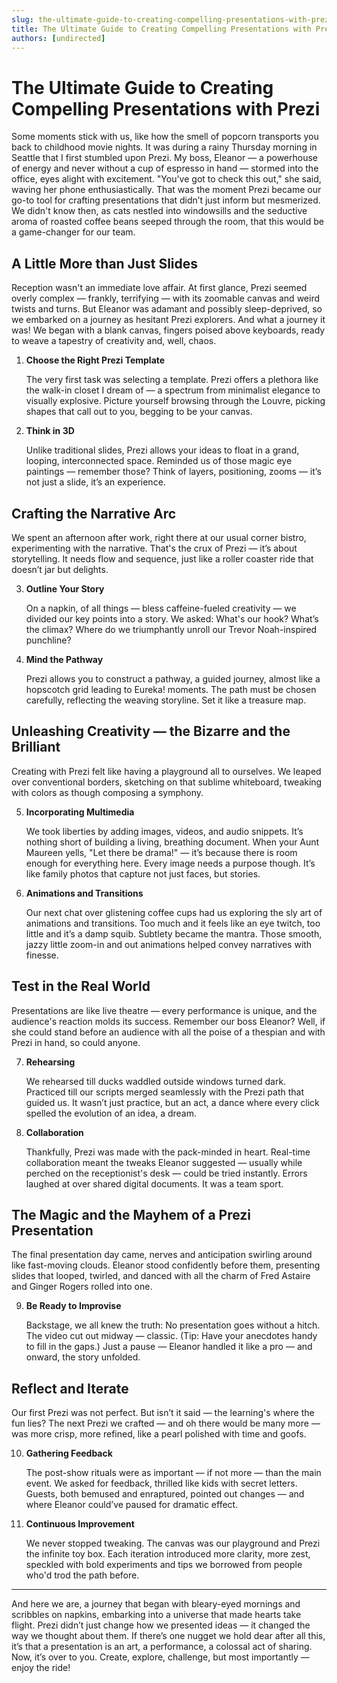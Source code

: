 ```yaml
---
slug: the-ultimate-guide-to-creating-compelling-presentations-with-prezi
title: The Ultimate Guide to Creating Compelling Presentations with Prezi
authors: [undirected]
---
```



# The Ultimate Guide to Creating Compelling Presentations with Prezi

Some moments stick with us, like how the smell of popcorn transports you back to childhood movie nights. It was during a rainy Thursday morning in Seattle that I first stumbled upon Prezi. My boss, Eleanor — a powerhouse of energy and never without a cup of espresso in hand — stormed into the office, eyes alight with excitement. "You've got to check this out," she said, waving her phone enthusiastically. That was the moment Prezi became our go-to tool for crafting presentations that didn’t just inform but mesmerized. We didn't know then, as cats nestled into windowsills and the seductive aroma of roasted coffee beans seeped through the room, that this would be a game-changer for our team.

## A Little More than Just Slides

Reception wasn't an immediate love affair. At first glance, Prezi seemed overly complex — frankly, terrifying — with its zoomable canvas and weird twists and turns. But Eleanor was adamant and possibly sleep-deprived, so we embarked on a journey as hesitant Prezi explorers. And what a journey it was! We began with a blank canvas, fingers poised above keyboards, ready to weave a tapestry of creativity and, well, chaos. 

1. **Choose the Right Prezi Template**

   The very first task was selecting a template. Prezi offers a plethora like the walk-in closet I dream of — a spectrum from minimalist elegance to visually explosive. Picture yourself browsing through the Louvre, picking shapes that call out to you, begging to be your canvas. 

2. **Think in 3D** 

   Unlike traditional slides, Prezi allows your ideas to float in a grand, looping, interconnected space. Reminded us of those magic eye paintings — remember those? Think of layers, positioning, zooms — it’s not just a slide, it’s an experience.

## Crafting the Narrative Arc 

We spent an afternoon after work, right there at our usual corner bistro, experimenting with the narrative. That's the crux of Prezi — it’s about storytelling. It needs flow and sequence, just like a roller coaster ride that doesn’t jar but delights. 

3. **Outline Your Story**

   On a napkin, of all things — bless caffeine-fueled creativity — we divided our key points into a story. We asked: What's our hook? What’s the climax? Where do we triumphantly unroll our Trevor Noah-inspired punchline?

4. **Mind the Pathway**

   Prezi allows you to construct a pathway, a guided journey, almost like a hopscotch grid leading to Eureka! moments. The path must be chosen carefully, reflecting the weaving storyline. Set it like a treasure map.

## Unleashing Creativity — the Bizarre and the Brilliant

Creating with Prezi felt like having a playground all to ourselves. We leaped over conventional borders, sketching on that sublime whiteboard, tweaking with colors as though composing a symphony.

5. **Incorporating Multimedia**

   We took liberties by adding images, videos, and audio snippets. It’s nothing short of building a living, breathing document. When your Aunt Maureen yells, "Let there be drama!" — it’s because there is room enough for everything here. Every image needs a purpose though. It’s like family photos that capture not just faces, but stories.

6. **Animations and Transitions**

   Our next chat over glistening coffee cups had us exploring the sly art of animations and transitions. Too much and it feels like an eye twitch, too little and it’s a damp squib. Subtlety became the mantra. Those smooth, jazzy little zoom-in and out animations helped convey narratives with finesse.

## Test in the Real World

Presentations are like live theatre — every performance is unique, and the audience's reaction molds its success. Remember our boss Eleanor? Well, if she could stand before an audience with all the poise of a thespian and with Prezi in hand, so could anyone.

7. **Rehearsing**

   We rehearsed till ducks waddled outside windows turned dark. Practiced till our scripts merged seamlessly with the Prezi path that guided us. It wasn’t just practice, but an act, a dance where every click spelled the evolution of an idea, a dream. 

8. **Collaboration**

   Thankfully, Prezi was made with the pack-minded in heart. Real-time collaboration meant the tweaks Eleanor suggested — usually while perched on the receptionist's desk — could be tried instantly. Errors laughed at over shared digital documents. It was a team sport.

## The Magic and the Mayhem of a Prezi Presentation

The final presentation day came, nerves and anticipation swirling around like fast-moving clouds. Eleanor stood confidently before them, presenting slides that looped, twirled, and danced with all the charm of Fred Astaire and Ginger Rogers rolled into one.

9. **Be Ready to Improvise**

   Backstage, we all knew the truth: No presentation goes without a hitch. The video cut out midway — classic. (Tip: Have your anecdotes handy to fill in the gaps.) Just a pause — Eleanor handled it like a pro — and onward, the story unfolded.

## Reflect and Iterate

Our first Prezi was not perfect. But isn’t it said — the learning's where the fun lies? The next Prezi we crafted — and oh there would be many more — was more crisp, more refined, like a pearl polished with time and goofs.

10. **Gathering Feedback**

    The post-show rituals were as important — if not more — than the main event. We asked for feedback, thrilled like kids with secret letters. Guests, both bemused and enraptured, pointed out changes — and where Eleanor could’ve paused for dramatic effect.

11. **Continuous Improvement**

    We never stopped tweaking. The canvas was our playground and Prezi the infinite toy box. Each iteration introduced more clarity, more zest, speckled with bold experiments and tips we borrowed from people who'd trod the path before.

---

And here we are, a journey that began with bleary-eyed mornings and scribbles on napkins, embarking into a universe that made hearts take flight. Prezi didn’t just change how we presented ideas — it changed the way we thought about them. If there’s one nugget we hold dear after all this, it’s that a presentation is an art, a performance, a colossal act of sharing. Now, it’s over to you. Create, explore, challenge, but most importantly — enjoy the ride!